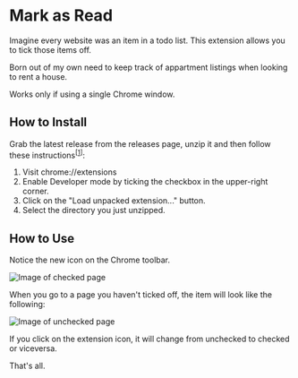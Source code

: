 # Mark as Read

Imagine every website was an item in a todo list. This extension allows you to tick those items off.

Born out of my own need to keep track of appartment listings when looking to rent a house. 

Works only if using a single Chrome window.

## How to Install

Grab the latest release from the releases page, unzip it and then follow these instructions<sup>[[1]]</sup>:

1. Visit chrome://extensions 
2. Enable Developer mode by ticking the checkbox in the upper-right corner.
3. Click on the "Load unpacked extension..." button.
4. Select the directory you just unzipped. 

## How to Use

Notice the new icon on the Chrome toolbar. 

![Image of checked page](https://github.com/edoreld/mark-as-read/blob/master/markasread/icon_128.png?raw=true)

When you go to a page you haven't ticked off, the item will look like the following:

![Image of unchecked page](https://github.com/edoreld/mark-as-read/blob/master/markasread/notvisited.png?raw=true)

If you click on the extension icon, it will change from unchecked to checked or viceversa.

That's all.


[1]: https://stackoverflow.com/questions/24577024/install-chrome-extension-not-in-the-store



